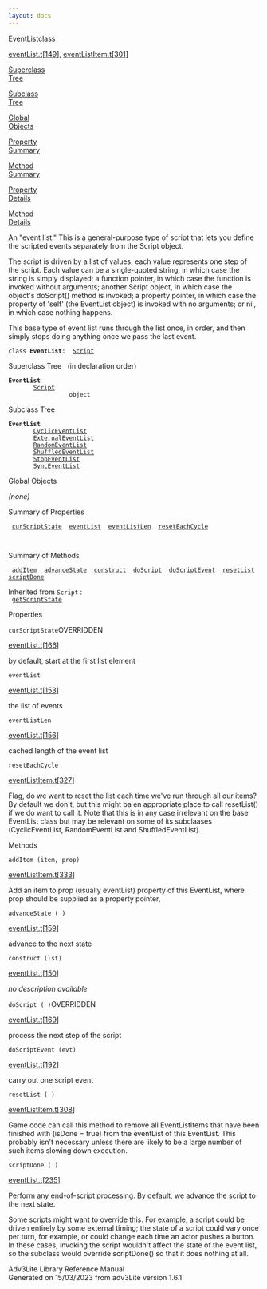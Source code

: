 ```yaml
---
layout: docs
---
```

<span class="title">EventList</span><span class="type">class</span>

[eventList.t](../file/eventList.t.html)\[[149](../source/eventList.t.html#149)\],
[eventListItem.t](../file/eventListItem.t.html)\[[301](../source/eventListItem.t.html#301)\]

[Superclass  
Tree](#_SuperClassTree_)

[Subclass  
Tree](#_SubClassTree_)

[Global  
Objects](#_ObjectSummary_)

[Property  
Summary](#_PropSummary_)

[Method  
Summary](#_MethodSummary_)

[Property  
Details](#_Properties_)

[Method  
Details](#_Methods_)

<div class="fdesc">

An "event list." This is a general-purpose type of script that lets you
define the scripted events separately from the Script object.

The script is driven by a list of values; each value represents one step
of the script. Each value can be a single-quoted string, in which case
the string is simply displayed; a function pointer, in which case the
function is invoked without arguments; another Script object, in which
case the object's doScript() method is invoked; a property pointer, in
which case the property of 'self' (the EventList object) is invoked with
no arguments; or nil, in which case nothing happens.

This base type of event list runs through the list once, in order, and
then simply stops doing anything once we pass the last event.

`class `**`EventList`**` :   `[`Script`](../object/Script.html)

</div>

<span id="_SuperClassTree_"></span>

<div class="mjhd">

<span class="hdln">Superclass Tree</span>   (in declaration order)

</div>

**`EventList`**  
`         `[`Script`](../object/Script.html)  
`                 object`  
<span id="_SubClassTree_"></span>

<div class="mjhd">

<span class="hdln">Subclass Tree</span>  

</div>

**`EventList`**  
`         `[`CyclicEventList`](../object/CyclicEventList.html)  
`         `[`ExternalEventList`](../object/ExternalEventList.html)  
`         `[`RandomEventList`](../object/RandomEventList.html)  
`         `[`ShuffledEventList`](../object/ShuffledEventList.html)  
`         `[`StopEventList`](../object/StopEventList.html)  
`         `[`SyncEventList`](../object/SyncEventList.html)  
<span id="_ObjectSummary_"></span>

<div class="mjhd">

<span class="hdln">Global Objects</span>  

</div>

*(none)* <span id="_PropSummary_"></span>

<div class="mjhd">

<span class="hdln">Summary of Properties</span>  

</div>

` `[`curScriptState`](#curScriptState)`  `[`eventList`](#eventList)`  `[`eventListLen`](#eventListLen)`  `[`resetEachCycle`](#resetEachCycle)`  `

` `

<span id="_MethodSummary_"></span>

<div class="mjhd">

<span class="hdln">Summary of Methods</span>  

</div>

` `[`addItem`](#addItem)`  `[`advanceState`](#advanceState)`  `[`construct`](#construct)`  `[`doScript`](#doScript)`  `[`doScriptEvent`](#doScriptEvent)`  `[`resetList`](#resetList)`  `[`scriptDone`](#scriptDone)`  `

Inherited from `Script` :  
` `[`getScriptState`](../object/Script.html#getScriptState)`  `

<span id="_Properties_"></span>

<div class="mjhd">

<span class="hdln">Properties</span>  

</div>

<span id="curScriptState"></span>

`curScriptState`<span class="rem">OVERRIDDEN</span>

[eventList.t](../file/eventList.t.html)\[[166](../source/eventList.t.html#166)\]

<div class="desc">

by default, start at the first list element

</div>

<span id="eventList"></span>

`eventList`

[eventList.t](../file/eventList.t.html)\[[153](../source/eventList.t.html#153)\]

<div class="desc">

the list of events

</div>

<span id="eventListLen"></span>

`eventListLen`

[eventList.t](../file/eventList.t.html)\[[156](../source/eventList.t.html#156)\]

<div class="desc">

cached length of the event list

</div>

<span id="resetEachCycle"></span>

`resetEachCycle`

[eventListItem.t](../file/eventListItem.t.html)\[[327](../source/eventListItem.t.html#327)\]

<div class="desc">

Flag, do we want to reset the list each time we've run through all our
items? By default we don't, but this might ba en appropriate place to
call resetList() if we do want to call it. Note that this is in any case
irrelevant on the base EventList class but may be relevant on some of
its subclaases (CyclicEventList, RandomEventList and ShuffledEventList).

</div>

<span id="_Methods_"></span>

<div class="mjhd">

<span class="hdln">Methods</span>  

</div>

<span id="addItem"></span>

`addItem (item, prop)`

[eventListItem.t](../file/eventListItem.t.html)\[[333](../source/eventListItem.t.html#333)\]

<div class="desc">

Add an item to prop (usually eventList) property of this EventList,
where prop should be supplied as a property pointer,

</div>

<span id="advanceState"></span>

`advanceState ( )`

[eventList.t](../file/eventList.t.html)\[[159](../source/eventList.t.html#159)\]

<div class="desc">

advance to the next state

</div>

<span id="construct"></span>

`construct (lst)`

[eventList.t](../file/eventList.t.html)\[[150](../source/eventList.t.html#150)\]

<div class="desc">

*no description available*

</div>

<span id="doScript"></span>

`doScript ( )`<span class="rem">OVERRIDDEN</span>

[eventList.t](../file/eventList.t.html)\[[169](../source/eventList.t.html#169)\]

<div class="desc">

process the next step of the script

</div>

<span id="doScriptEvent"></span>

`doScriptEvent (evt)`

[eventList.t](../file/eventList.t.html)\[[192](../source/eventList.t.html#192)\]

<div class="desc">

carry out one script event

</div>

<span id="resetList"></span>

`resetList ( )`

[eventListItem.t](../file/eventListItem.t.html)\[[308](../source/eventListItem.t.html#308)\]

<div class="desc">

Game code can call this method to remove all EventListItems that have
been finished with (isDone = true) from the eventList of this EventList.
This probably isn't necessary unless there are likely to be a large
number of such items slowing down execution.

</div>

<span id="scriptDone"></span>

`scriptDone ( )`

[eventList.t](../file/eventList.t.html)\[[235](../source/eventList.t.html#235)\]

<div class="desc">

Perform any end-of-script processing. By default, we advance the script
to the next state.

Some scripts might want to override this. For example, a script could be
driven entirely by some external timing; the state of a script could
vary once per turn, for example, or could change each time an actor
pushes a button. In these cases, invoking the script wouldn't affect the
state of the event list, so the subclass would override scriptDone() so
that it does nothing at all.

</div>

<div class="ftr">

Adv3Lite Library Reference Manual  
Generated on 15/03/2023 from adv3Lite version 1.6.1

</div>
